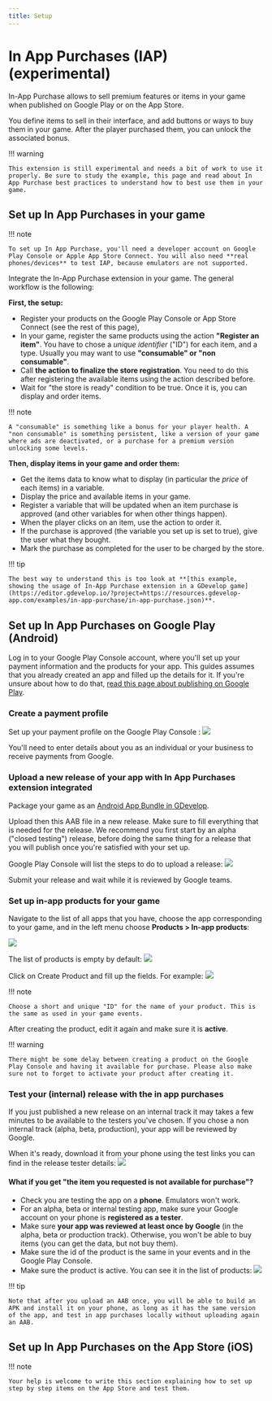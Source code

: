 ```yaml
---
title: Setup
---
```

# In App Purchases (IAP) (experimental)

In-App Purchase allows to sell premium features or items in your game when published on Google Play or on the App Store.

You define items to sell in their interface, and add buttons or ways to buy them in your game. After the player purchased them, you can unlock the associated bonus.

!!! warning

    This extension is still experimental and needs a bit of work to use it properly. Be sure to study the example, this page and read about In App Purchase best practices to understand how to best use them in your game.

## Set up In App Purchases in your game

!!! note

    To set up In App Purchase, you'll need a developer account on Google Play Console or Apple App Store Connect. You will also need **real phones/devices** to test IAP, because emulators are not supported.

Integrate the In-App Purchase extension in your game. The general workflow is the following:

**First, the setup:**

  - Register your products on the Google Play Console or App Store Connect (see the rest of this page),
  - In your game, register the same products using the action **"Register an item"**. You have to chose a *unique identifier* ("ID") for each item, and a type. Usually you may want to use **"consumable" or "non consumable"**.
  - Call **the action to finalize the store registration**. You need to do this after registering the available items using the action described before.
  - Wait for "the store is ready" condition to be true. Once it is, you can display and order items.

!!! note

    A "consumable" is something like a bonus for your player health. A "non consumable" is something persistent, like a version of your game where ads are deactivated, or a purchase for a premium version unlocking some levels.

**Then, display items in your game and order them:**

  - Get the items data to know what to display (in particular the *price* of each items) in a variable.
  - Display the price and available items in your game.
  - Register a variable that will be updated when an item purchase is approved (and other variables for when other things happen).
  - When the player clicks on an item, use the action to order it.
  - If the purchase is approved (the variable you set up is set to true), give the user what they bought.
  - Mark the purchase as completed for the user to be charged by the store.

!!! tip

    The best way to understand this is too look at **[this example, showing the usage of In-App Purchase extension in a GDevelop game](https://editor.gdevelop.io/?project=https://resources.gdevelop-app.com/examples/in-app-purchase/in-app-purchase.json)**.

## Set up In App Purchases on Google Play (Android)

Log in to your Google Play Console account, where you'll set up your payment information and the products for your app.
This guides assumes that you already created an app and filled up the details for it. If you're unsure about how to do that, [read this page about publishing on Google Play](/gdevelop5/publishing/android_and_ios/play-store).

### Create a payment profile

Set up your payment profile on the Google Play Console :
![](/gdevelop5/extensions/in-app-purchase/pasted/20211116-180936.png)

You'll need to enter details about you as an individual or your business to receive payments from Google.

### Upload a new release of your app with In App Purchases extension integrated

Package your game as an [Android App Bundle in GDevelop](/gdevelop5/publishing/android_and_ios).

Upload then this AAB file in a new release. Make sure to fill everything that is needed for the release. We recommend you first start by an alpha ("closed testing") release, before doing the same thing for a release that you will publish once you're satisfied with your set up.

Google Play Console will list the steps to do to upload a release:
![](/gdevelop5/extensions/in-app-purchase/pasted/20211116-183052.png)

Submit your release and wait while it is reviewed by Google teams.

### Set up in-app products for your game

Navigate to the list of all apps that you have, choose the app corresponding to your game, and in the left menu choose **Products > In-app products**:

![](/gdevelop5/extensions/in-app-purchase/pasted/20211116-181946.png)

The list of products is empty by default:
![](/gdevelop5/extensions/in-app-purchase/pasted/20211116-184320.png)

Click on Create Product and fill up the fields. For example:
![](/gdevelop5/extensions/in-app-purchase/pasted/20211116-184435.png)

!!! note

    Choose a short and unique "ID" for the name of your product. This is the same as used in your game events.

After creating the product, edit it again and make sure it is **active**.

!!! warning

    There might be some delay between creating a product on the Google Play Console and having it available for purchase. Please also make sure not to forget to activate your product after creating it.

### Test your (internal) release with the in app purchases

If you just published a new release on an internal track it may takes a few minutes to be available to the testers you've chosen. If you chose a non internal track (alpha, beta, production), your app will be reviewed by Google.

When it's ready, download it from your phone using the test links you can find in the release tester details:
![](/gdevelop5/extensions/in-app-purchase/pasted/20211116-193832.png)

#### What if you get "the item you requested is not available for purchase"?

  * Check you are testing the app on a **phone**. Emulators won't work.
  * For an alpha, beta or internal testing app, make sure your Google account on your phone is **registered as a tester**.
  * Make sure **your app was reviewed at least once by Google** (in the alpha, beta or production track). Otherwise, you won't be able to buy items (you can get the data, but not buy them).
  * Make sure the id of the product is the same in your events and in the Google Play Console.
  * Make sure the product is active. You can see it in the list of products:
![](/gdevelop5/extensions/in-app-purchase/pasted/20211117-132546.png)

!!! tip

    Note that after you upload an AAB once, you will be able to build an APK and install it on your phone, as long as it has the same version of the app, and test in app purchases locally without uploading again an AAB.

## Set up In App Purchases on the App Store (iOS)

!!! note

    Your help is welcome to write this section explaining how to set up step by step items on the App Store and test them.